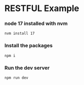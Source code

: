 # RESTFUL Example

### node 17 installed with nvm 
`nvm install 17`

### Install the packages
`npm i`

### Run the dev server
`npm run dev`

